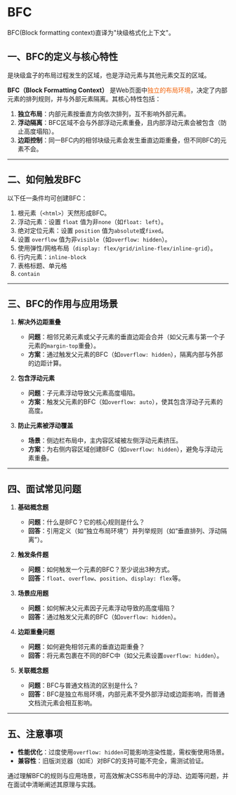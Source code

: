 # BFC
BFC(Block formatting context)直译为"块级格式化上下文"。

## **一、BFC的定义与核心特性**

是块级盒子的布局过程发生的区域，也是浮动元素与其他元素交互的区域。

**BFC（Block Formatting Context）** 是Web页面中<font color=#F36208>独立的布局环境</font>，决定了内部元素的排列规则，并与外部元素隔离。其核心特性包括：

1. **独立布局**：内部元素按垂直方向依次排列，互不影响外部元素。
2. **浮动隔离**：BFC区域不会与外部浮动元素重叠，且内部浮动元素会被包含（防止高度塌陷）。
3. **边距控制**：同一BFC内的相邻块级元素会发生垂直边距重叠，但不同BFC的元素不会。

---

## **二、如何触发BFC**

以下任一条件均可创建BFC：

1. 根元素（`<html>`）天然形成BFC。
2. 浮动元素：设置 `float` 值为非`none`（如`float: left`）。
3. 绝对定位元素：设置 `position` 值为`absolute`或`fixed`。
4. 设置 `overflow` 值为非`visible`（如`overflow: hidden`）。
5. 使用弹性/网格布局（`display: flex/grid/inline-flex/inline-grid`）。
6. 行内元素：`inline-block`
7. 表格标题、单元格
8. `contain`

---

## **三、BFC的作用与应用场景**

1. **解决外边距重叠**  
   - **问题**：相邻兄弟元素或父子元素的垂直边距会合并（如父元素与第一个子元素的`margin-top`重叠）。  
   - **方案**：通过触发父元素的BFC（如`overflow: hidden`），隔离内部与外部的边距计算。

2. **包含浮动元素**  
   - **问题**：子元素浮动导致父元素高度塌陷。  
   - **方案**：触发父元素的BFC（如`overflow: auto`），使其包含浮动子元素的高度。

3. **防止元素被浮动覆盖**  
   - **场景**：侧边栏布局中，主内容区域被左侧浮动元素挤压。  
   - **方案**：为右侧内容区域创建BFC（如`overflow: hidden`），避免与浮动元素重叠。

---

## **四、面试常见问题**

1. **基础概念题**  
   - **问题**：什么是BFC？它的核心规则是什么？  
   - **回答**：引用定义（如“独立布局环境”）并列举规则（如“垂直排列、浮动隔离”）。

2. **触发条件题**  
   - **问题**：如何触发一个元素的BFC？至少说出3种方式。  
   - **回答**：`float`、`overflow`、`position`、`display: flex`等。

3. **场景应用题**  
   - **问题**：如何解决父元素因子元素浮动导致的高度塌陷？  
   - **回答**：通过触发父元素的BFC（如`overflow: hidden`）。

4. **边距重叠问题**  
   - **问题**：如何避免相邻元素的垂直边距重叠？  
   - **回答**：将元素包裹在不同的BFC中（如父元素设置`overflow: hidden`）。

5. **关联概念题**  
   - **问题**：BFC与普通文档流的区别是什么？  
   - **回答**：BFC是独立布局环境，内部元素不受外部浮动或边距影响，而普通文档流元素会相互影响。

---

## **五、注意事项**
- **性能优化**：过度使用`overflow: hidden`可能影响渲染性能，需权衡使用场景。
- **兼容性**：旧版浏览器（如IE）对BFC的支持可能不完全，需测试验证。

通过理解BFC的规则与应用场景，可高效解决CSS布局中的浮动、边距等问题，并在面试中清晰阐述其原理与实践。
